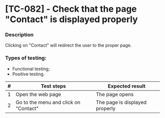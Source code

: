 # **[TC-082] - Check that the page "Contact" is displayed properly**

### **Description**

Clicking on "Contact" will redirect the user to the proper page.

### **Types of testing:**

- Functional testing;
- Positive testing.

| #   | **Test steps**                        | **Expected result**            |
| --- | ------------------------------------- | ------------------------------ |
| 1   | Open the web page                     | The page opens                 |
| 2   | Go to the menu and click on "Contact" | The page is displayed properly |
